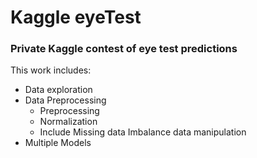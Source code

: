 # Kaggle eyeTest
### Private Kaggle contest of eye test predictions

This work includes:
 - Data exploration
 - Data Preprocessing 
    - Preprocessing 
    - Normalization 
    - Include Missing data Imbalance data manipulation
 - Multiple Models
